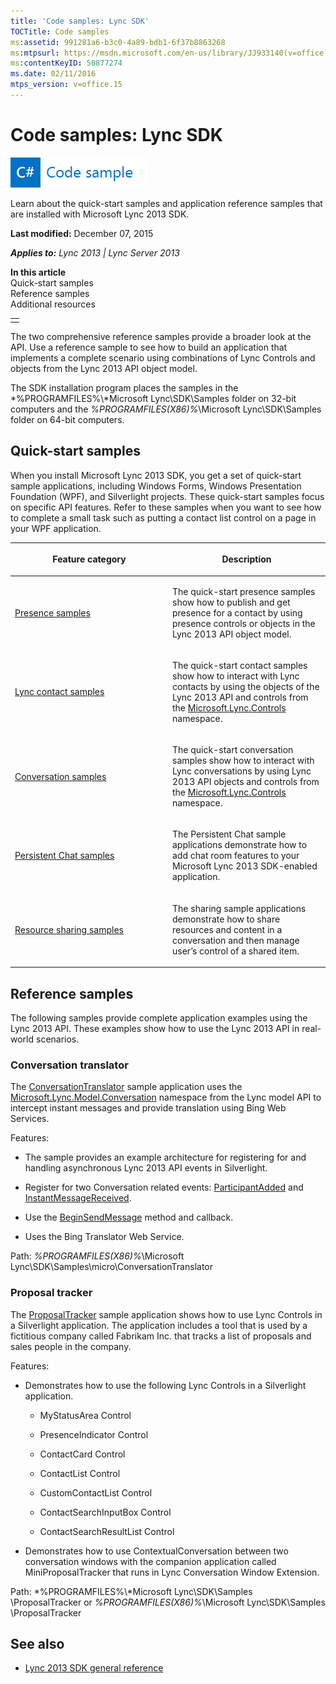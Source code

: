 ```yaml
---
title: 'Code samples: Lync SDK'
TOCTitle: Code samples
ms:assetid: 991281a6-b3c0-4a89-bdb1-6f37b8863268
ms:mtpsurl: https://msdn.microsoft.com/en-us/library/JJ933140(v=office.15)
ms:contentKeyID: 50877274
ms.date: 02/11/2016
mtps_version: v=office.15
---
```


# Code samples: Lync SDK

![Code sample topic](images/JJ937254.mod_icon_codesample_long(Office.15).png "Code sample topic")

Learn about the quick-start samples and application reference samples that are installed with Microsoft Lync 2013 SDK.

**Last modified:** December 07, 2015

***Applies to:** Lync 2013 | Lync Server 2013*

**In this article**  
Quick-start samples  
Reference samples  
Additional resources  

<table>
<tbody>
<tr class="odd">
<td></td>
</tr>
</tbody>
</table>

The two comprehensive reference samples provide a broader look at the API. Use a reference sample to see how to build an application that implements a complete scenario using combinations of Lync Controls and objects from the Lync 2013 API object model.

The SDK installation program places the samples in the *%PROGRAMFILES%\\*Microsoft Lync\\SDK\\Samples folder on 32-bit computers and the *%PROGRAMFILES(X86)%*\\Microsoft Lync\\SDK\\Samples folder on 64-bit computers.

## Quick-start samples

When you install Microsoft Lync 2013 SDK, you get a set of quick-start sample applications, including Windows Forms, Windows Presentation Foundation (WPF), and Silverlight projects. These quick-start samples focus on specific API features. Refer to these samples when you want to see how to complete a small task such as putting a contact list control on a page in your WPF application.

<table>
<colgroup>
<col style="width: 50%" />
<col style="width: 50%" />
</colgroup>
<thead>
<tr class="header">
<th><p>Feature category</p></th>
<th><p>Description</p></th>
</tr>
</thead>
<tbody>
<tr class="odd">
<td><p><a href="presence-samples.md">Presence samples</a></p></td>
<td><p>The quick-start presence samples show how to publish and get presence for a contact by using presence controls or objects in the Lync 2013 API object model.</p></td>
</tr>
<tr class="even">
<td><p><a href="lync-contact-samples.md">Lync contact samples</a></p></td>
<td><p>The quick-start contact samples show how to interact with Lync contacts by using the objects of the Lync 2013 API and controls from the <a href="https://msdn.microsoft.com/en-us/library/hh346685(v=office.15)">Microsoft.Lync.Controls</a> namespace.</p></td>
</tr>
<tr class="odd">
<td><p><a href="lync-conversation-samples.md">Conversation samples</a></p></td>
<td><p>The quick-start conversation samples show how to interact with Lync conversations by using Lync 2013 API objects and controls from the <a href="https://msdn.microsoft.com/en-us/library/hh346685(v=office.15)">Microsoft.Lync.Controls</a> namespace.</p></td>
</tr>
<tr class="even">
<td><p><a href="persistent-chat-samples.md">Persistent Chat samples</a></p></td>
<td><p>The Persistent Chat sample applications demonstrate how to add chat room features to your Microsoft Lync 2013 SDK-enabled application.</p></td>
</tr>
<tr class="odd">
<td><p><a href="resource-and-content-sharing-samples.md">Resource sharing samples</a></p></td>
<td><p>The sharing sample applications demonstrate how to share resources and content in a conversation and then manage user’s control of a shared item.</p></td>
</tr>
</tbody>
</table>

## Reference samples

The following samples provide complete application examples using the Lync 2013 API. These examples show how to use the Lync 2013 API in real-world scenarios.

### Conversation translator

The [ConversationTranslator](http://code.msdn.microsoft.com/lync-2013-translate-a-a849e513) sample application uses the [Microsoft.Lync.Model.Conversation](https://msdn.microsoft.com/en-us/library/hh365247\(v=office.15\)) namespace from the Lync model API to intercept instant messages and provide translation using Bing Web Services.

Features:

  - The sample provides an example architecture for registering for and handling asynchronous Lync 2013 API events in Silverlight.

  - Register for two Conversation related events: [ParticipantAdded](https://msdn.microsoft.com/en-us/library/hh347719\(v=office.15\)) and [InstantMessageReceived](https://msdn.microsoft.com/en-us/library/hh380696\(v=office.15\)).

  - Use the [BeginSendMessage](https://msdn.microsoft.com/en-us/library/hh380302\(v=office.15\)) method and callback.

  - Uses the Bing Translator Web Service.

Path: *%PROGRAMFILES(X86)%*\\Microsoft Lync\\SDK\\Samples\\micro\\ConversationTranslator

### Proposal tracker

The [ProposalTracker](http://code.msdn.microsoft.com/lync-2013-use-lync-60a934d7) sample application shows how to use Lync Controls in a Silverlight application. The application includes a tool that is used by a fictitious company called Fabrikam Inc. that tracks a list of proposals and sales people in the company.

Features:

  - Demonstrates how to use the following Lync Controls in a Silverlight application.
    
      - MyStatusArea Control
    
      - PresenceIndicator Control
    
      - ContactCard Control
    
      - ContactList Control
    
      - CustomContactList Control
    
      - ContactSearchInputBox Control
    
      - ContactSearchResultList Control

  - Demonstrates how to use ContextualConversation between two conversation windows with the companion application called MiniProposalTracker that runs in Lync Conversation Window Extension.

Path: *%PROGRAMFILES%\\*Microsoft Lync\\SDK\\Samples \\ProposalTracker or *%PROGRAMFILES(X86)%*\\Microsoft Lync\\SDK\\Samples \\ProposalTracker

## See also

  - [Lync 2013 SDK general reference](lync-2013-sdk-general-reference.md)

